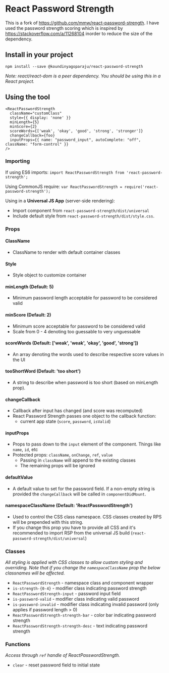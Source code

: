 # React Password Strength

This is a fork of https://github.com/mmw/react-password-strength.
I have used the password strength scoring which is inspired by https://stackoverflow.com/a/11268104 inorder to reduce the size of the dependency.

## Install in your project

`npm install --save @koundinyagoparaju/react-password-strength`

_Note: react/react-dom is a peer dependency. You should be using this in a React project._

## Using the tool

```
<ReactPasswordStrength
  className="customClass"
  style={{ display: 'none' }}
  minLength={5}
  minScore={2}
  scoreWords={['weak', 'okay', 'good', 'strong', 'stronger']}
  changeCallback={foo}
  inputProps={{ name: "password_input", autoComplete: "off", className: "form-control" }}
/>
```

### Importing

If using ES6 imports:
`import ReactPasswordStrength from 'react-password-strength';`

Using CommonJS require:
`var ReactPasswordStrength = require('react-password-strength');`

Using in a __Universal JS App__ (server-side rendering):
- Import component from `react-password-strength/dist/universal`
- Include default style from `react-password-strength/dist/style.css`.

### Props

#### ClassName

- ClassName to render with default container classes

#### Style

- Style object to customize container

#### minLength (Default: 5)

- Minimum password length acceptable for password to be considered valid

#### minScore (Default: 2)

- Minimum score acceptable for password to be considered valid
- Scale from 0 - 4 denoting too guessable to very unguessable

#### scoreWords (Default: ['weak', 'weak', 'okay', 'good', 'strong'])

- An array denoting the words used to describe respective score values in the UI

#### tooShortWord (Default: 'too short')

- A string to describe when password is too short (based on minLength prop).

#### changeCallback

- Callback after input has changed (and score was recomputed)
- React Password Strength passes one object to the callback function:
    - current app state (`score`, `password`, `isValid`)

#### inputProps

- Props to pass down to the `input` element of the component. Things like `name`, `id`, etc
- Protected props: `className`, `onChange`, `ref`, `value`
  - Passing in `className` will append to the existing classes
  - The remaining props will be ignored

#### defaultValue

- A default value to set for the password field. If a non-empty string is provided the `changeCallback` will be called in `componentDidMount`.

#### namespaceClassName (Default: 'ReactPasswordStrength')

- Used to control the CSS class namespace. CSS classes created by RPS will be prepended with this string.
- If you change this prop you have to provide all CSS and it's recommended to import RSP from the universal JS build (`react-password-strength/dist/universal`)

### Classes

_All styling is applied with CSS classes to allow custom styling and overriding. Note that if you change the `namespaceClassName` prop the below classnames will be affected._
- `ReactPasswordStrength` - namespace class and component wrapper
- `is-strength-{0-4}` - modifier class indicating password strength
- `ReactPasswordStrength-input` - password input field
- `is-password-valid` - modifier class indicating valid password
- `is-password-invalid` - modifier class indicating invalid password (only applies if password length > 0)
- `ReactPasswordStrength-strength-bar` - color bar indicating password strength
- `ReactPasswordStrength-strength-desc` - text indicating password strength


### Functions

_Access through `ref` handle of ReactPasswordStrength._
- `clear` - reset password field to initial state
